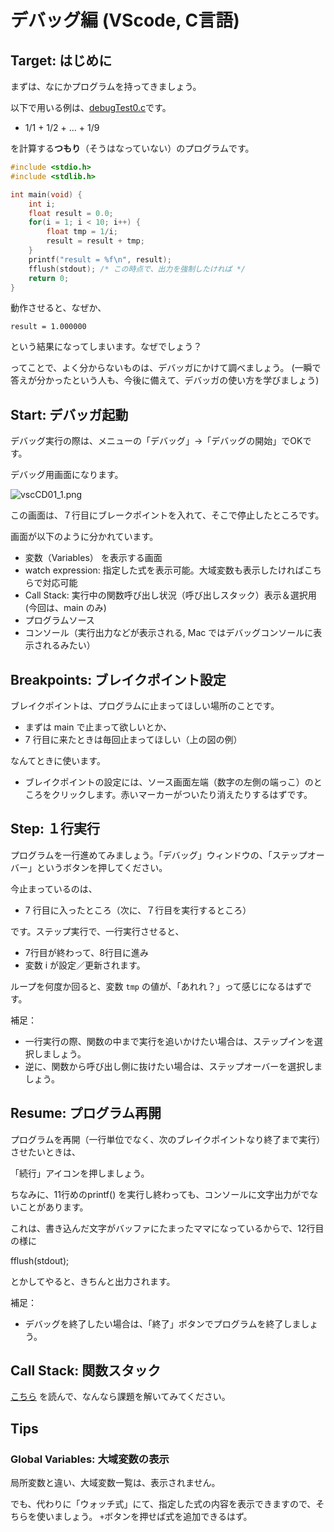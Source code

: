 # デバッグ編 (VScode, C言語)

## Target: はじめに

まずは、なにかプログラムを持ってきましょう。

以下で用いる例は、[debugTest0.c](https://github.com/KobeUCSEnshu/progprac12_2020/blob/master/samples/debugTest0.c)です。

-   1/1 + 1/2 + ... + 1/9

を計算する**つもり**（そうはなっていない）のプログラムです。

```cpp
#include <stdio.h>
#include <stdlib.h>

int main(void) {
    int i;
    float result = 0.0;
    for(i = 1; i < 10; i++) {
        float tmp = 1/i;
        result = result + tmp;
    }
    printf("result = %f\n", result);
    fflush(stdout); /* この時点で、出力を強制したければ */
    return 0;
}
```

動作させると、なぜか、

    result = 1.000000

という結果になってしまいます。なぜでしょう？

ってことで、よく分からないものは、デバッガにかけて調べましょう。
(一瞬で答えが分かったという人も、今後に備えて、デバッガの使い方を学びましょう)

Start: デバッガ起動
------------

デバッグ実行の際は、メニューの「デバッグ」→「デバッグの開始」でOKです。

デバッグ用画面になります。

![vscCD01_1.png](gitpodCD01_1.png)

この画面は、７行目にブレークポイントを入れて、そこで停止したところです。

画面が以下のように分かれています。

-  変数（Variables） を表示する画面
-  watch expression: 指定した式を表示可能。大域変数も表示したければこちらで対応可能
-  Call Stack: 実行中の関数呼び出し状況（呼び出しスタック）表示＆選択用(今回は、main のみ)
-  プログラムソース
-   コンソール（実行出力などが表示される, Mac ではデバッグコンソールに表示されるみたい）

## Breakpoints: ブレイクポイント設定

ブレイクポイントは、プログラムに止まってほしい場所のことです。

* まずは main で止まって欲しいとか、
* 7 行目に来たときは毎回止まってほしい（上の図の例）

なんてときに使います。

-   ブレイクポイントの設定には、ソース画面左端（数字の左側の端っこ）のところをクリックします。赤いマーカーがついたり消えたりするはずです。


## Step: １行実行

プログラムを一行進めてみましょう。「デバッグ」ウィンドウの、「ステップオーバー」というボタンを押してください。

今止まっているのは、

-   7 行目に入ったところ（次に、７行目を実行するところ）

です。ステップ実行で、一行実行させると、

-   7行目が終わって、8行目に進み
-   変数 i が設定／更新されます。

ループを何度か回ると、変数 `tmp` の値が、「あれれ？」って感じになるはずです。

補足：

-   一行実行の際、関数の中まで実行を追いかけたい場合は、ステップインを選択しましょう。
-   逆に、関数から呼び出し側に抜けたい場合は、ステップオーバーを選択しましょう。


## Resume: プログラム再開

プログラムを再開（一行単位でなく、次のブレイクポイントなり終了まで実行）させたいときは、

「続行」アイコンを押しましょう。

ちなみに、11行めのprintf()
を実行し終わっても、コンソールに文字出力がでないことがあります。

これは、書き込んだ文字がバッファにたまったママになっているからで、12行目の様に

fflush(stdout);

とかしてやると、きちんと出力されます。

補足：

-   デバッグを終了したい場合は、「終了」ボタンでプログラムを終了しましょう。

## Call Stack: 関数スタック

[こちら](http://www.fine.cs.kobe-u.ac.jp/members/kamada/algo/#!basic.md) を読んで、なんなら課題を解いてみてください。


Tips
----

### Global Variables: 大域変数の表示

局所変数と違い、大域変数一覧は、表示されません。

でも、代わりに「ウォッチ式」にて、指定した式の内容を表示できますので、そちらを使いましょう。
`+`ボタンを押せば式を追加できるはず。



